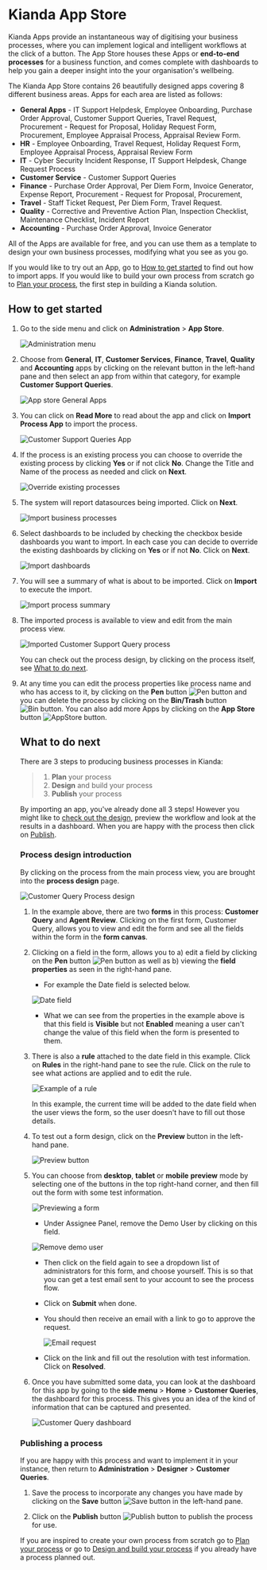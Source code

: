 # Kianda App Store

Kianda Apps provide an instantaneous way of digitising your business processes, where you can implement logical and intelligent workflows at the click of a button. The App Store houses these Apps or **end-to-end processes** for a business function, and comes complete with dashboards to help you gain a deeper insight into the your organisation's wellbeing.

The Kianda App Store contains 26 beautifully designed apps covering 8 different business areas. Apps for each area are listed as follows:

- **General Apps** - IT Support Helpdesk, Employee Onboarding, Purchase Order Approval, Customer Support Queries, Travel Request, Procurement - Request for Proposal, Holiday Request Form, Procurement, Employee Appraisal Process, Appraisal Review Form.
- **HR**  - Employee Onboarding, Travel Request, Holiday Request Form, Employee Appraisal Process, Appraisal Review Form
- **IT**  - Cyber Security Incident Response, IT Support Helpdesk, Change Request Process
- **Customer Service**  - Customer Support Queries
- **Finance**  -  Purchase Order Approval, Per Diem Form, Invoice Generator, Expense Report, Procurement - Request for Proposal, Procurement,
- **Travel**  - Staff Ticket Request, Per Diem Form, Travel Request.
- **Quality**  - Corrective and Preventive Action Plan, Inspection Checklist, Maintenance Checklist, Incident Report
- **Accounting**  - Purchase Order Approval, Invoice Generator

All of the Apps are available for free, and you can use them as a template to design your own business processes, modifying what you see as you go. 

If you would like to try out an App, go to [How to get started](#how-to-get-started) to find out how to import apps. If you would like to build your own process from scratch go to [Plan your process](processplan.md), the first step in building a Kianda solution.



## How to get started ##

1. Go to the side menu and click on **Administration** > **App Store**.

   ![Administration menu](images/admin.png)

2. Choose from **General**, **IT**, **Customer Services**, **Finance**, **Travel**, **Quality** and **Accounting** apps by clicking on the relevant button in the left-hand pane and then select an app from within that category, for example **Customer Support Queries**.

   ![App store General Apps](images/appstoreegs2.png)

3. You can click on **Read More** to read about the app and click on **Import Process App** to import the process. 

   ![Customer Support Queries App](images/supportapp.png) 

4. If the process is an existing process you can choose to override the existing process by clicking **Yes** or if not click **No**. Change the Title and Name of the process as needed and click on **Next**.

   ![Override existing processes](images/importcustomerprocess.png) 

5. The system will report datasources being imported. Click on **Next**. 

   ![Import business processes](images/importbusinessprocess.png)

6. Select dashboards to be included by checking the checkbox beside dashboards you want to import. In each case you can decide to override the existing dashboards by clicking on **Yes** or if not **No**. Click on **Next**.

   ![Import dashboards](images/importcustomerdashboard_frame.png)

7. You will see a summary of what is about to be imported. Click on **Import** to execute the import.

   ![Import process summary](images/importsummary.png)

8. The imported process is available to view and edit from the main process view.

   ![Imported Customer Support Query process](images/newprocessapp.png)

   You can check out the process design, by clicking on the process itself, see [What to do next](#what-to-do-next).

9. At any time you can edit the process properties like process name and who has access to it, by clicking on the **Pen** button ![Pen button](images/penicon.png) and you can delete the process by clicking on the **Bin/Trash** button ![Bin button](images/binicon.png). You can also add more Apps by clicking on the **App Store** button ![AppStore button](images/appstore.png).

   

   ## What to do next ##

   There are 3 steps to producing business processes in Kianda:

   > 1. **Plan** your process
   > 2. **Design** and build your process
   > 3. **Publish** your process

   By importing an app, you've already done all 3 steps! However you might like to [check out the design](#app-process-design), preview the workflow and look at the results in a dashboard. When you are happy with the process then click on [Publish](#publishing-a-process).

   

   ### Process design introduction ###
   
   By clicking on the process from the main process view, you are brought into the **process design** page.
   
   ![Customer Query Process design](images/customerquerydesign.png)
   
   1. In the example above, there are two **forms** in this process: **Customer Query** and **Agent Review**. Clicking on the first form, Customer Query, allows you to view and edit the form and see all the fields within the form in the **form canvas**.
   
   2. Clicking on a field in the form, allows you to a) edit a field by clicking on the **Pen** button ![Pen button](images/penicon.png) as well as b) viewing the **field** **properties** as seen in the right-hand pane. 
   
      - For example the Date field is selected below. 
   
      ![Date field](images/datefield.png)
   
      - What we can see from the properties in the example above is that this field is **Visible** but not **Enabled** meaning a user can't change the value of this field when the form is presented to them. 
   
   3. There is also a **rule** attached to the date field in this example. Click on **Rules** in the right-hand pane to see the rule. Click on the rule to see what actions are applied and to edit the rule. 
   
      ![Example of a rule](images/ruleexample.png)
   
      In this example,  the current time will be added to the date field when the user views the form, so the user doesn't have to fill out those details.
   
   4. To test out a form design, click on the **Preview** button in the left-hand pane.
   
      ![Preview button](images/customerquerymain.png)
   
   5. You can choose from **desktop**, **tablet** or **mobile** **preview** mode by selecting one of the buttons in the top right-hand corner, and then fill out the form with some test information. 
   
      ![Previewing a form](images/previewmode.png)
   
      - Under Assignee Panel, remove the Demo User by clicking on this field.
   
      ![Remove demo user](images/demoremove.png)
   
      - Then click on the field again to see a dropdown list of administrators for this form, and choose yourself. This is so that you can get a test email sent to your account to see the process flow. 
   
      - Click on **Submit** when done.
   
      - You should then receive an email with a link to go to approve the request. 
   
        ![Email request](images/email.png)
   
      - Click on the link and fill out the resolution with test information. Click on **Resolved**. 
   
   6. Once you have submitted some data, you can look at the dashboard for this app by going to the **side menu** > **Home** > **Customer Queries**, the dashboard for this process. This gives you an idea of the kind of information that can be captured and presented.
   
      ![Customer Query dashboard](images/querydashboard.png)
   
   
   
   
   
   ### Publishing a process ###
   
   If you are happy with this process and want to implement it in your instance, then return to **Administration** > **Designer** > **Customer Queries**.
   
   1. Save the process to incorporate any changes you have made by clicking on the **Save** button ![Save button](images/save.png) in the left-hand pane.
   
   2. Click on the **Publish** button ![Publish button](images/publish.png) to publish the process for use.
   
      
   
   If you are inspired to create your own process from scratch go to [Plan your process](processplan.md) or go to [Design and build your process](processdesign.md) if you already have a process planned out.
   
   
   



